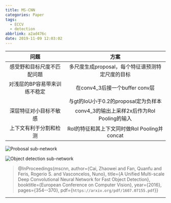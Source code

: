 ```yaml
---
title: MS-CNN
categories: Paper
tags:
  - ECCV
  - detection
abbrlink: a2ad476c
date: 2019-11-09 12:03:02
---
```

<p></p>
<!-- more -->

| 问题                       | 方案                                             |
| :--------------------------: |:------------------------------------------------: |
| 感受野和目标尺度不匹配问题 | 多尺度生成proposal，每个特征谱预测特定尺度的目标 |
| 对浅层的BP容易带来训练不稳定 | 在conv4_3后接一个buffer conv层 |
|                           | 与gt的IoU小于0.2的proposal定为负样本             |
| 深层特征对小目标不敏感 | conv4_3的输出上采样2x后作为RoI Pooling的输入     |
| 上下文有利于分割和检测 | RoI的特征和其上下文同时做RoI Pooling并concat |

![Probosal sub-network](RPN.png)

![Object detection sub-network](DET.png)


>@InProceedings{mscnn,
>  author={Cai, Zhaowei and Fan, Quanfu and Feris, Rogerio S. and Vasconcelos, Nuno},
>  title={A Unified Multi-scale Deep Convolutional Neural Network for Fast Object Detection},
>  booktitle={European Conference on Computer Vision},
>  year={2016},
>  pages={354--370},
>  pdf={`https://arxiv.org/pdf/1607.07155.pdf`}}

---


